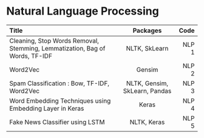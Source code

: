 # Natural Language Processing

| Title  | Packages  | Code |
| :------------ |:---------------:| -----:|
| Cleaning, Stop Words Removal, Stemming, Lemmatization, Bag of Words, TF-IDF | NLTK, SkLearn | NLP 1 |
| Word2Vec | Gensim | NLP 2 |
| Spam Classification : Bow, TF-IDF, Word2Vec | NLTK, Gensim, SkLearn, Pandas | NLP 3 |
| Word Embedding Techniques using Embedding Layer in Keras | Keras | NLP 4 |
| Fake News Classifier using LSTM | NLTK, Keras | NLP 5 |
